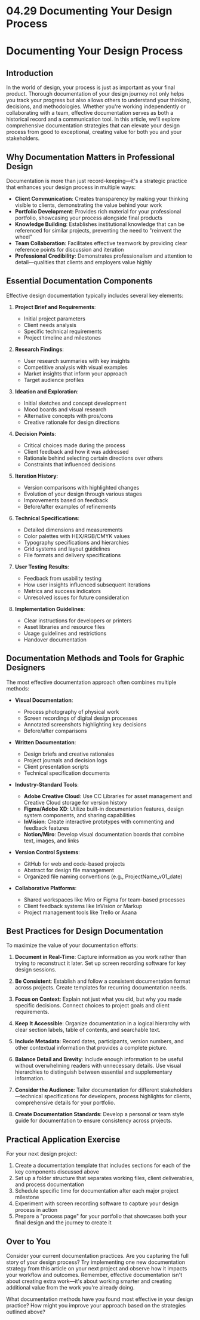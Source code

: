 # 04.29 Documenting Your Design Process

# Documenting Your Design Process

## Introduction

In the world of design, your process is just as important as your final product. Thorough documentation of your design journey not only helps you track your progress but also allows others to understand your thinking, decisions, and methodologies. Whether you're working independently or collaborating with a team, effective documentation serves as both a historical record and a communication tool. In this article, we'll explore comprehensive documentation strategies that can elevate your design process from good to exceptional, creating value for both you and your stakeholders.

## Why Documentation Matters in Professional Design

Documentation is more than just record-keeping—it's a strategic practice that enhances your design process in multiple ways:

- **Client Communication**: Creates transparency by making your thinking visible to clients, demonstrating the value behind your work
- **Portfolio Development**: Provides rich material for your professional portfolio, showcasing your process alongside final products
- **Knowledge Building**: Establishes institutional knowledge that can be referenced for similar projects, preventing the need to "reinvent the wheel"
- **Team Collaboration**: Facilitates effective teamwork by providing clear reference points for discussion and iteration
- **Professional Credibility**: Demonstrates professionalism and attention to detail—qualities that clients and employers value highly

## Essential Documentation Components

Effective design documentation typically includes several key elements:

1. **Project Brief and Requirements**: 
   - Initial project parameters
   - Client needs analysis
   - Specific technical requirements
   - Project timeline and milestones

2. **Research Findings**: 
   - User research summaries with key insights
   - Competitive analysis with visual examples
   - Market insights that inform your approach
   - Target audience profiles

3. **Ideation and Exploration**: 
   - Initial sketches and concept development
   - Mood boards and visual research
   - Alternative concepts with pros/cons
   - Creative rationale for design directions

4. **Decision Points**: 
   - Critical choices made during the process
   - Client feedback and how it was addressed
   - Rationale behind selecting certain directions over others
   - Constraints that influenced decisions

5. **Iteration History**: 
   - Version comparisons with highlighted changes
   - Evolution of your design through various stages
   - Improvements based on feedback
   - Before/after examples of refinements

6. **Technical Specifications**: 
   - Detailed dimensions and measurements
   - Color palettes with HEX/RGB/CMYK values
   - Typography specifications and hierarchies
   - Grid systems and layout guidelines
   - File formats and delivery specifications

7. **User Testing Results**: 
   - Feedback from usability testing
   - How user insights influenced subsequent iterations
   - Metrics and success indicators
   - Unresolved issues for future consideration

8. **Implementation Guidelines**: 
   - Clear instructions for developers or printers
   - Asset libraries and resource files
   - Usage guidelines and restrictions
   - Handover documentation

## Documentation Methods and Tools for Graphic Designers

The most effective documentation approach often combines multiple methods:

- **Visual Documentation**: 
  - Process photography of physical work
  - Screen recordings of digital design processes
  - Annotated screenshots highlighting key decisions
  - Before/after comparisons

- **Written Documentation**: 
  - Design briefs and creative rationales
  - Project journals and decision logs
  - Client presentation scripts
  - Technical specification documents

- **Industry-Standard Tools**: 
  - **Adobe Creative Cloud**: Use CC Libraries for asset management and Creative Cloud storage for version history
  - **Figma/Adobe XD**: Utilize built-in documentation features, design system components, and sharing capabilities
  - **InVision**: Create interactive prototypes with commenting and feedback features
  - **Notion/Miro**: Develop visual documentation boards that combine text, images, and links

- **Version Control Systems**: 
  - GitHub for web and code-based projects
  - Abstract for design file management
  - Organized file naming conventions (e.g., ProjectName_v01_date)

- **Collaborative Platforms**: 
  - Shared workspaces like Miro or Figma for team-based processes
  - Client feedback systems like InVision or Markup
  - Project management tools like Trello or Asana

## Best Practices for Design Documentation

To maximize the value of your documentation efforts:

1. **Document in Real-Time**: Capture information as you work rather than trying to reconstruct it later. Set up screen recording software for key design sessions.

2. **Be Consistent**: Establish and follow a consistent documentation format across projects. Create templates for recurring documentation needs.

3. **Focus on Context**: Explain not just what you did, but why you made specific decisions. Connect choices to project goals and client requirements.

4. **Keep It Accessible**: Organize documentation in a logical hierarchy with clear section labels, table of contents, and searchable text.

5. **Include Metadata**: Record dates, participants, version numbers, and other contextual information that provides a complete picture.

6. **Balance Detail and Brevity**: Include enough information to be useful without overwhelming readers with unnecessary details. Use visual hierarchies to distinguish between essential and supplementary information.

7. **Consider the Audience**: Tailor documentation for different stakeholders—technical specifications for developers, process highlights for clients, comprehensive details for your portfolio.

8. **Create Documentation Standards**: Develop a personal or team style guide for documentation to ensure consistency across projects.

## Practical Application Exercise

For your next design project:

1. Create a documentation template that includes sections for each of the key components discussed above
2. Set up a folder structure that separates working files, client deliverables, and process documentation
3. Schedule specific time for documentation after each major project milestone
4. Experiment with screen recording software to capture your design process in action
5. Prepare a "process page" for your portfolio that showcases both your final design and the journey to create it

## Over to You

Consider your current documentation practices. Are you capturing the full story of your design process? Try implementing one new documentation strategy from this article on your next project and observe how it impacts your workflow and outcomes. Remember, effective documentation isn't about creating extra work—it's about working smarter and creating additional value from the work you're already doing.

What documentation methods have you found most effective in your design practice? How might you improve your approach based on the strategies outlined above?
